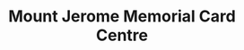 ---
title: "Mount Jerome Memorial Card Centre"
url: /dublin/mount-jerome-memorial-card-centre/
shop: shop
---